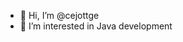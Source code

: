 - 👋 Hi, I’m @cejottge
- 👀 I’m interested in Java development

<!---
cejottge/cejottge is a ✨ special ✨ repository because its `README.md` (this file) appears on your GitHub profile.
You can click the Preview link to take a look at your changes.
--->
